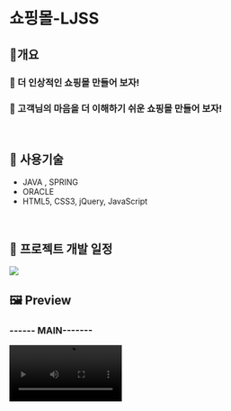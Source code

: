 <h1>쇼핑몰-LJSS </h1>
<h2>🥇개요</h2>
<h3>🎯 더 인상적인 쇼핑몰 만들어 보자!</h3>
<h3>🎯 고객님의 마음을 더 이해하기 쉬운 쇼핑몰 만들어 보자!</h3>
<br>

<h2>🚀 사용기술</h2>
<ul>
  <li> JAVA , SPRING</li>
  <li>ORACLE</li>
  <li>HTML5, CSS3, jQuery, JavaScript</li>
</ul>
<br>

<h2>📆 프로젝트 개발 일정 </h2>
<img src="https://github.com/sxw77435/MiniProject_LJSS/assets/149069669/14cac325-126c-46e6-a2df-c5c4df70134c">

<div class="video">
<h2>🖼 Preview </h2>
<h3>------ MAIN-------</h3>
<video height="100" src="https://github.com/sxw77435/MiniProject_LJSS/assets/149069669/17594cfb-f02a-40e2-8ac6-bf751a31c956">

<h3>------ 회원가입/로그인-------</h3>
<video src="https://github.com/sxw77435/MiniProject_LJSS/assets/149069669/2d55dfd6-7f06-405a-a105-390aee116d7c">

</div>

